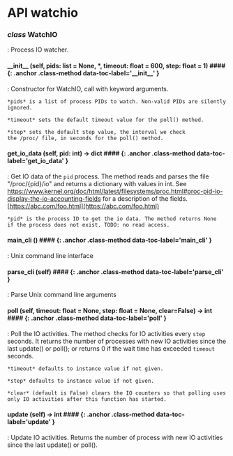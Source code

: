 # API watchio 



<style>
h4.class-method + dl { /* Indent dl following class-method */
  margin-left: 2em;
  margin-top: -1em;
}
h4.class-method {
    margin-left: 2em;
}
</style>



### *class* WatchIO
:   Process IO watcher.


#### \_\_init\_\_ (self, pids: list = None, *, timeout: float = 600, step: float = 1) #### {: .anchor .class-method  data-toc-label='\_\_init\_\_' }
:   Constructor for WatchIO, call with keyword arguments.

    *pids* is a list of process PIDs to watch. Non-valid PIDs are silently
    ignored.

    *timeout* sets the default timeout value for the poll() methed.

    *step* sets the default step value, the interval we check
    the /proc/ file, in seconds for the poll() method.


#### get\_io\_data (self, pid: int) -> dict #### {: .anchor .class-method  data-toc-label='get\_io\_data' }
:   Get IO data of the `pid` process. The method reads and parses the
    file "/proc/{pid}/io" and returns a dictionary with values in int.
    See https://www.kernel.org/doc/html/latest/filesystems/proc.html#proc-pid-io-display-the-io-accounting-fields
    for a description of the fields.  [https://abc.com/foo.html](https://abc.com/foo.html)

    *pid* is the process ID to get the io data. The method returns None
    if the process does not exist. TODO: no read access.


#### main\_cli () #### {: .anchor .class-method  data-toc-label='main\_cli' }
:   Unix command line interface


#### parse\_cli (self) #### {: .anchor .class-method  data-toc-label='parse\_cli' }
:   Parse Unix command line arguments


#### poll (self, timeout: float = None, step: float = None, clear=False) -> int #### {: .anchor .class-method  data-toc-label='poll' }
:   Poll the IO activities. The method checks for IO activities every
    `step` seconds. It returns the number of processes with new IO
    activities since the last update() or poll(); or returns 0 if
    the wait time has exceeded `timeout` seconds.

    *timeout* defaults to instance value if not given.

    *step* defaults to instance value if not given.

    *clear* (default is False) clears the IO counters so that polling uses
    only IO activities after this function has started.


#### update (self) -> int #### {: .anchor .class-method  data-toc-label='update' }
:   Update IO activities. Returns the number of process with new IO activities
    since the last update() or poll().




